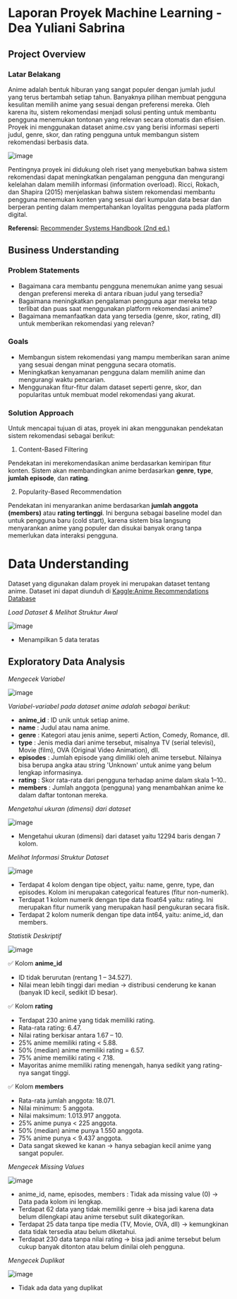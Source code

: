 # Laporan Proyek Machine Learning - Dea Yuliani Sabrina

## Project Overview

### **Latar Belakang**

Anime adalah bentuk hiburan yang sangat populer dengan jumlah judul yang terus bertambah setiap tahun. Banyaknya pilihan membuat pengguna kesulitan memilih anime yang sesuai dengan preferensi mereka. Oleh karena itu, sistem rekomendasi menjadi solusi penting untuk membantu pengguna menemukan tontonan yang relevan secara otomatis dan efisien. Proyek ini menggunakan dataset anime.csv yang berisi informasi seperti judul, genre, skor, dan rating pengguna untuk membangun sistem rekomendasi berbasis data.

![image](https://github.com/user-attachments/assets/911a88a9-367f-4ec0-b4b4-364a858fb80b)


Pentingnya proyek ini didukung oleh riset yang menyebutkan bahwa sistem rekomendasi dapat meningkatkan pengalaman pengguna dan mengurangi kelelahan dalam memilih informasi (information overload). Ricci, Rokach, dan Shapira (2015) menjelaskan bahwa sistem rekomendasi membantu pengguna menemukan konten yang sesuai dari kumpulan data besar dan berperan penting dalam mempertahankan loyalitas pengguna pada platform digital.

**Referensi:** [Recommender Systems Handbook (2nd ed.)](https://doi.org/10.1007/978-1-4899-7637-6)

## Business Understanding

### **Problem Statements**

- Bagaimana cara membantu pengguna menemukan anime yang sesuai dengan preferensi mereka di antara ribuan judul yang tersedia?
- Bagaimana meningkatkan pengalaman pengguna agar mereka tetap terlibat dan puas saat menggunakan platform rekomendasi anime?
- Bagaimana memanfaatkan data yang tersedia (genre, skor, rating, dll) untuk memberikan rekomendasi yang relevan?

### **Goals**

- Membangun sistem rekomendasi yang mampu memberikan saran anime yang sesuai dengan minat pengguna secara otomatis.
- Meningkatkan kenyamanan pengguna dalam memilih anime dan mengurangi waktu pencarian.
- Menggunakan fitur-fitur dalam dataset seperti genre, skor, dan popularitas untuk membuat model rekomendasi yang akurat.

### **Solution Approach**

Untuk mencapai tujuan di atas, proyek ini akan menggunakan pendekatan sistem rekomendasi sebagai berikut:

1. Content-Based Filtering

Pendekatan ini merekomendasikan anime berdasarkan kemiripan fitur konten. Sistem akan membandingkan anime berdasarkan **genre**, **type**, **jumlah episode**, dan **rating**. 

2. Popularity-Based Recommendation

Pendekatan ini menyarankan anime berdasarkan **jumlah anggota (members)** atau **rating tertinggi**. Ini berguna sebagai baseline model dan untuk pengguna baru (cold start), karena sistem bisa langsung menyarankan anime yang populer dan disukai banyak orang tanpa memerlukan data interaksi pengguna.

# Data Understanding

Dataset yang digunakan dalam proyek ini merupakan dataset tentang anime. Dataset ini dapat diunduh di [Kaggle:Anime Recommendations Database](https://www.kaggle.com/datasets/CooperUnion/anime-recommendations-database?select=anime.csv)

*Load Dataset & Melihat Struktur Awal*

![image](https://github.com/user-attachments/assets/46af3920-07cf-4a8c-a3a1-00d5da8db3e0)

- Menampilkan 5 data teratas

## Exploratory Data Analysis

*Mengecek Variabel*

![image](https://github.com/user-attachments/assets/7c763fb1-7ca7-4c9b-a228-f90bcc105929)

*Variabel-variabel pada dataset anime adalah sebagai berikut:*
- **anime_id** : ID unik untuk setiap anime.
- **name** : 	Judul atau nama anime.
- **genre** : Kategori atau jenis anime, seperti Action, Comedy, Romance, dll.
- **type** : Jenis media dari anime tersebut, misalnya TV (serial televisi), Movie (film), OVA (Original Video Animation), dll.
- **episodes** : Jumlah episode yang dimiliki oleh anime tersebut. Nilainya bisa berupa angka atau string 'Unknown' untuk anime yang belum lengkap informasinya.
- **rating** : 	Skor rata-rata dari pengguna terhadap anime dalam skala 1–10..
- **members** : Jumlah anggota (pengguna) yang menambahkan anime ke dalam daftar tontonan mereka.

*Mengetahui ukuran (dimensi) dari dataset*

![image](https://github.com/user-attachments/assets/2a074d2c-8dc1-4ca7-8938-1ffff377ae0f)

- Mengetahui ukuran (dimensi) dari dataset yaitu 12294 baris dengan 7 kolom.

*Melihat Informasi Struktur Dataset*

![image](https://github.com/user-attachments/assets/f6440cec-deb6-4aa6-88fc-d81e391cb15b)

- Terdapat 4 kolom dengan tipe object, yaitu: name, genre, type, dan episodes. Kolom ini merupakan categorical features (fitur non-numerik).
- Terdapat 1 kolom numerik dengan tipe data float64 yaitu: rating. Ini merupakan fitur numerik yang merupakan hasil pengukuran secara fisik.
- Terdapat 2 kolom numerik dengan tipe data int64, yaitu: anime_id, dan members.

*Statistik Deskriptif*

![image](https://github.com/user-attachments/assets/ccb5ba23-2acd-4e01-884a-dc2f0cf23930)

✅ Kolom **anime_id**
- ID tidak berurutan (rentang 1 – 34.527).
- Nilai mean lebih tinggi dari median → distribusi cenderung ke kanan (banyak ID kecil, sedikit ID besar).

✅ Kolom **rating**
- Terdapat 230 anime yang tidak memiliki rating.
- Rata-rata rating: 6.47.
- Nilai rating berkisar antara 1.67 – 10.
- 25% anime memiliki rating < 5.88.
- 50% (median) anime memiliki rating = 6.57.
- 75% anime memiliki rating < 7.18.
- Mayoritas anime memiliki rating menengah, hanya sedikit yang rating-nya sangat tinggi.

✅ Kolom **members**
- Rata-rata jumlah anggota: 18.071.
- Nilai minimum: 5 anggota.
- Nilai maksimum: 1.013.917 anggota.
- 25% anime punya < 225 anggota.
- 50% (median) anime punya 1.550 anggota.
- 75% anime punya < 9.437 anggota.
- Data sangat skewed ke kanan → hanya sebagian kecil anime yang sangat populer.

*Mengecek Missing Values*

![image](https://github.com/user-attachments/assets/943ae41f-8f13-455c-83f6-3716675bd176)

- anime_id, name, episodes, members : Tidak ada missing value (0) → Data pada kolom ini lengkap.
- Terdapat 62 data yang tidak memiliki genre → bisa jadi karena data belum dilengkapi atau anime tersebut sulit dikategorikan.
- Terdapat 25 data tanpa tipe media (TV, Movie, OVA, dll) → kemungkinan data tidak tersedia atau belum diketahui.
- Terdapat 230 data tanpa nilai rating → bisa jadi anime tersebut belum cukup banyak ditonton atau belum dinilai oleh pengguna.

*Mengecek Duplikat*

![image](https://github.com/user-attachments/assets/8c244a7c-ba69-424d-8a59-61bb20536099)

- Tidak ada data yang duplikat

















